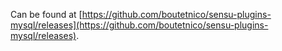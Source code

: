 Can be found at [https://github.com/boutetnico/sensu-plugins-mysql/releases](https://github.com/boutetnico/sensu-plugins-mysql/releases).
